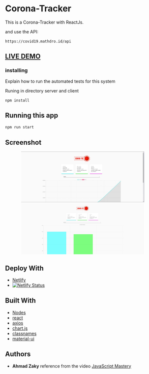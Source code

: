 # Corona-Tracker

This is a Corona-Tracker with ReactJs.

and use the API:

```
https://covid19.mathdro.id/api
```
## <a href="https://corona-traker.netlify.app/">LIVE DEMO</a>

### installing

Explain how to run the automated tests for this system

Runing in directory server and client

```
npm install
```

## Running this app

```
npm run start
```

## Screenshot

<div align="center">
    <img src="/screenshot/pic1.jpg" width="400px"</img> 
</div>
<div align="center">
    <img src="/screenshot/pic2.jpg" width="400px"</img> 
</div>

## Deploy With

- [Netlify](https://www.netlify.com/)
- [![Netlify Status](https://api.netlify.com/api/v1/badges/230452ba-105d-4633-8dc9-bf7fdb0a917c/deploy-status)](https://app.netlify.com/sites/corona-traker/deploys)



## Built With

- [Nodes](https://nodejs.org/en/)
- [react](https://reactjs.org/)
- [axios](https://www.npmjs.com/package/axios)
- [chart.js](https://www.chartjs.org/)
- [classnames](https://www.npmjs.com/package/classnames)
- [material-ui](https://material-ui.com/)


## Authors

- **Ahmad Zaky**
  reference from the video [JavaScript Mastery](https://www.youtube.com/watch?v=khJlrj3Y6Ls)
